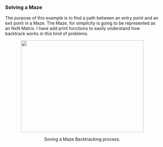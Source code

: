 ### Solving a Maze

The purpose of this example is to find a path between an entry point and an exit point in a Maze.
The Maze, for simplicity is going to be represented as an NxN Matrix.
I have add print functions to easily understand how backtrack works in this kind of problems.
<p align="center">
  <img width="400" height="300"  src=https://github.com/javierdejuan/backtrackingTutorial/blob/master/solving%20a%20maze/solving%20a%20maze.gif>
</p>
<p align="center">
Soving a Maze Backtracking process.
</p>
